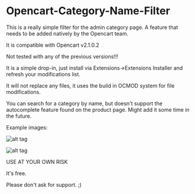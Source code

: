 # Opencart-Category-Name-Filter
This is a really simple filter for the admin category page. A feature that needs to be added natively by the Opencart team.

It is compatible with Opencart v2.1.0.2

Not tested with any of the previous versions!!!

It is a simple drop-in, just install via Extensions->Extensions Installer and refresh your modifications list.

It will not replace any files, it uses the build in OCMOD system for file modifications.

You can search for a category by name, but doesn't support the autocomplete feature found on the product page. Might add it some time in the future.

Example images:

![alt tag](https://github.com/petsoukos/Opencart-Category-Name-Filter/blob/master/category_filter_ocmod_001.png)

![alt tag](https://github.com/petsoukos/Opencart-Category-Name-Filter/blob/master/category_filter_ocmod_002.png)

USE AT YOUR OWN RISK

It's free.

Please don't ask for support. ;)
